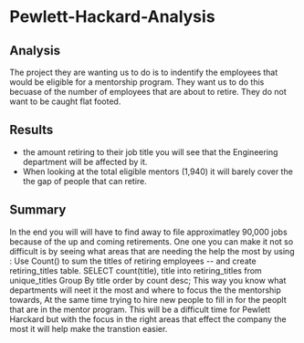 # Pewlett-Hackard-Analysis
## Analysis
  The project they are wanting us to do is to indentify the employees that would be eligible for a mentorship program. They want us to do this becuase of the number of employees that are about to retire. They do not want to be caught flat footed.
## Results
  - the amount retiring to their job title you will see that the Engineering department will be affected by it.
  - When looking at the total eligible mentors (1,940) it will barely cover the the gap of people that can retire.
## Summary
  In the end you will will have to find away to file approximatley 90,000 jobs because of the up and coming retirements. One one you can make it not so difficult is by seeing what areas that are needing the help the most by using :
Use Count() to sum the titles of retiring employees
-- and create retiring_titles table.
SELECT count(title), title
into retiring_titles
from unique_titles
Group By title
order by count desc;
This way you know what departments will neet it the most and where to focus the the mentorship towards, At the same time trying to hire new people to fill in for the peoplt that are in the mentor program. This will be a difficult time for Pewlett Harckard but with the focus in the right areas that effect the company the most it will help make the transtion easier.
 
